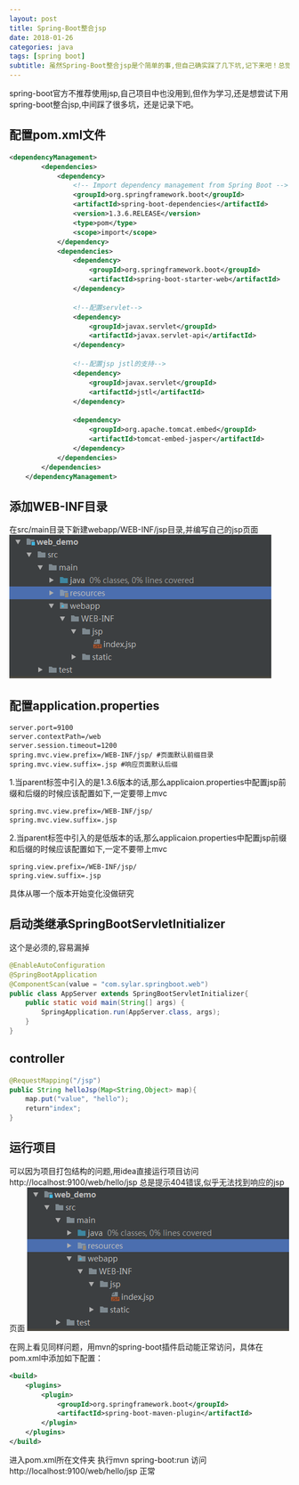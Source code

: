 ```yaml
---
layout: post
title: Spring-Boot整合jsp
date: 2018-01-26
categories: java
tags: [spring boot]
subtitle: 虽然Spring-Boot整合jsp是个简单的事,但自己确实踩了几下坑,记下来吧！总觉得spring的东西用熟了顺手，初期不熟时项目部署起来都各种心酸。
---
```


spring-boot官方不推荐使用jsp,自己项目中也没用到,但作为学习,还是想尝试下用spring-boot整合jsp,中间踩了很多坑，还是记录下吧。

## 配置pom.xml文件 ##
```xml
<dependencyManagement>
        <dependencies>
            <dependency>
                <!-- Import dependency management from Spring Boot -->
                <groupId>org.springframework.boot</groupId>
                <artifactId>spring-boot-dependencies</artifactId>
                <version>1.3.6.RELEASE</version>
                <type>pom</type>
                <scope>import</scope>
            </dependency>
			<dependencies>
			    <dependency>
			        <groupId>org.springframework.boot</groupId>
			        <artifactId>spring-boot-starter-web</artifactId>
			    </dependency>
			
			    <!--配置servlet-->
			    <dependency>
			        <groupId>javax.servlet</groupId>
			        <artifactId>javax.servlet-api</artifactId>
			    </dependency>
			
			    <!--配置jsp jstl的支持-->
			    <dependency>
			        <groupId>javax.servlet</groupId>
			        <artifactId>jstl</artifactId>
			    </dependency>
			
			    <dependency>
			        <groupId>org.apache.tomcat.embed</groupId>
			        <artifactId>tomcat-embed-jasper</artifactId>
			    </dependency>
			</dependencies>
        </dependencies>
    </dependencyManagement>
```

## 添加WEB-INF目录 ##
在src/main目录下新建webapp/WEB-INF/jsp目录,并编写自己的jsp页面
![](/attach/20180126001.png)



## 配置application.properties ##
```properties
server.port=9100
server.contextPath=/web
server.session.timeout=1200
spring.mvc.view.prefix=/WEB-INF/jsp/ #页面默认前缀目录
spring.mvc.view.suffix=.jsp #响应页面默认后缀
```
1.当parent标签中引入的是1.3.6版本的话,那么applicaion.properties中配置jsp前缀和后缀的时候应该配置如下,一定要带上mvc
```properties
spring.mvc.view.prefix=/WEB-INF/jsp/
spring.mvc.view.suffix=.jsp
```
2.当parent标签中引入的是低版本的话,那么applicaion.properties中配置jsp前缀和后缀的时候应该配置如下,一定不要带上mvc
```properties
spring.view.prefix=/WEB-INF/jsp/
spring.view.suffix=.jsp
```
具体从哪一个版本开始变化没做研究

## 启动类继承SpringBootServletInitializer ##
这个是必须的,容易漏掉
```java
@EnableAutoConfiguration
@SpringBootApplication
@ComponentScan(value = "com.sylar.springboot.web")
public class AppServer extends SpringBootServletInitializer{
    public static void main(String[] args) {
        SpringApplication.run(AppServer.class, args);
    }
}
```

## controller ##

```java
@RequestMapping("/jsp")
public String helloJsp(Map<String,Object> map){
    map.put("value", "hello");
    return"index";
}
```

## 运行项目 ##

可以因为项目打包结构的问题,用idea直接运行项目访问 http://localhost:9100/web/hello/jsp 总是提示404错误,似乎无法找到响应的jsp页面
![](/attach/20180126001.png)

在网上看见同样问题，用mvn的spring-boot插件启动能正常访问，具体在pom.xml中添加如下配置：
```xml
<build>
    <plugins>
        <plugin>
            <groupId>org.springframework.boot</groupId>
            <artifactId>spring-boot-maven-plugin</artifactId>
        </plugin>
    </plugins>
</build>
```

进入pom.xml所在文件夹
执行mvn spring-boot:run
访问 http://localhost:9100/web/hello/jsp 正常
